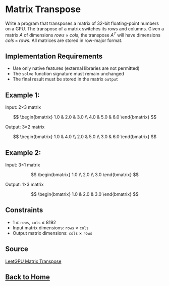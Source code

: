 # **Matrix Transpose**

Write a program that transposes a matrix of 32-bit floating-point numbers on a GPU. The transpose of a matrix switches its rows and columns. Given a matrix $A$ of dimensions $rows \times cols$, the transpose $A^T$  will have dimensions $cols \times rows$. All matrices are stored in row-major format.


## **Implementation Requirements**

- Use only native features (external libraries are not permitted)
- The `solve` function signature must remain unchanged
- The final result must be stored in the matrix `output`


## **Example 1:**

Input: 2×3 matrix

$$
\begin{bmatrix}
1.0 & 2.0 & 3.0 \\
4.0 & 5.0 & 6.0
\end{bmatrix}
$$


Output: 3×2 matrix

$$
\begin{bmatrix}
1.0 & 4.0 \\
2.0 & 5.0 \\
3.0 & 6.0
\end{bmatrix}
$$


## **Example 2:**

Input: 3×1 matrix

$$
\begin{bmatrix}
1.0 \\
2.0 \\
3.0
\end{bmatrix}
$$


Output: 1×3 matrix

$$
\begin{bmatrix}
1.0 & 2.0 & 3.0
\end{bmatrix}
$$


## **Constraints**

- 1 ≤ `rows`, `cols` ≤ 8192
- Input matrix dimensions: `rows` × `cols`
- Output matrix dimensions: `cols` × `rows`


## Source

[LeetGPU Matrix Transpose](https://leetgpu.com/challenges/matrix-transpose)


## **[Back to Home](../)**
